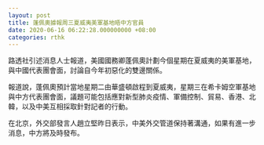 ```yaml
---
layout: post
title: 蓬佩奧據報周三夏威夷美軍基地晤中方官員
date: 2020-06-16 06:22:28.000000000 +08:00
categories: rthk
---
```


路透社引述消息人士報道，美國國務卿蓬佩奧計劃今個星期在夏威夷的美軍基地，與中國代表團會面，討論自今年初惡化的雙邊關係。

報道說，蓬佩奧預計當地星期二由華盛頓啟程到夏威夷，星期三在希卡姆空軍基地與中方代表團會面，議題可能包括應對新型肺炎疫情、軍備控制、貿易、香港、北韓，以及中美互相採取針對記者的行動。

在北京，外交部發言人趙立堅昨日表示，中美外交管道保持著溝通，如果有進一步消息，中方將及時發布。
